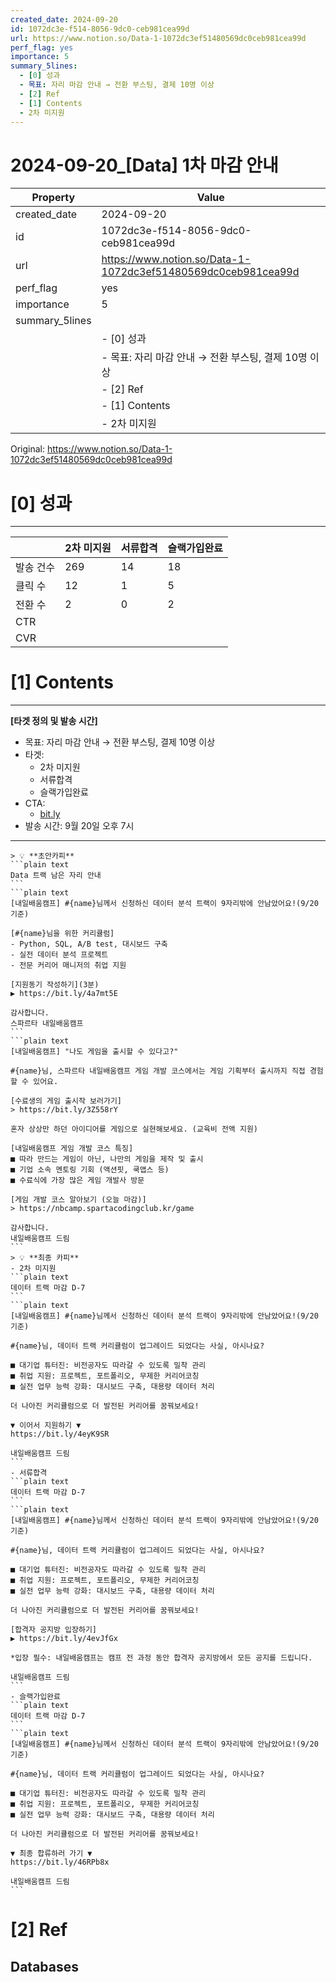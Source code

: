 ```yaml
---
created_date: 2024-09-20
id: 1072dc3e-f514-8056-9dc0-ceb981cea99d
url: https://www.notion.so/Data-1-1072dc3ef51480569dc0ceb981cea99d
perf_flag: yes
importance: 5
summary_5lines:
  - [0] 성과
  - 목표: 자리 마감 안내 → 전환 부스팅, 결제 10명 이상
  - [2] Ref
  - [1] Contents
  - 2차 미지원
---
```


# 2024-09-20_[Data] 1차 마감 안내

| Property | Value |
| --- | --- |
| created_date | 2024-09-20 |
| id | 1072dc3e-f514-8056-9dc0-ceb981cea99d |
| url | https://www.notion.so/Data-1-1072dc3ef51480569dc0ceb981cea99d |
| perf_flag | yes |
| importance | 5 |
| summary_5lines | |
|  | - [0] 성과 |
|  | - 목표: 자리 마감 안내 → 전환 부스팅, 결제 10명 이상 |
|  | - [2] Ref |
|  | - [1] Contents |
|  | - 2차 미지원 |

Original: https://www.notion.so/Data-1-1072dc3ef51480569dc0ceb981cea99d

# [0] 성과

---
|  | 2차 미지원 | 서류합격 | 슬랙가입완료 |
| --- | --- | --- | --- |
| 발송 건수 | 269 | 14 | 18 |
| 클릭 수  | 12 | 1 | 5 |
| 전환 수 | 2 | 0 | 2 |
| CTR |  |  |  |
| CVR |  |  |  |

# [1] Contents

---
**[타겟 정의 및 발송 시간]**
- 목표: 자리 마감 안내 → 전환 부스팅, 결제 10명 이상
- 타겟: 
  - 2차 미지원
  - 서류합격
  - 슬랙가입완료
- CTA:
  - [bit.ly](http://bit.ly/)
- 발송 시간: 9월 20일 오후 7시

---
    > 💡 **초안카피**
    ```plain text
    Data 트랙 남은 자리 안내
    ```
    ```plain text
    [내일배움캠프] #{name}님께서 신청하신 데이터 분석 트랙이 9자리밖에 안남았어요!(9/20 기준)
    
    [#{name}님을 위한 커리큘럼]
    - Python, SQL, A/B test, 대시보드 구축
    - 실전 데이터 분석 프로젝트
    - 전문 커리어 매니저의 취업 지원
    
    [지원동기 작성하기](3분)
    ▶ https://bit.ly/4a7mt5E
    
    감사합니다.
    스파르타 내일배움캠프
    ```
    ```plain text
    [내일배움캠프] "나도 게임을 출시할 수 있다고?"
    
    #{name}님, 스파르타 내일배움캠프 게임 개발 코스에서는 게임 기획부터 출시까지 직접 경험할 수 있어요. 
    
    [수료생의 게임 출시작 보러가기]
    > https://bit.ly/3Z558rY
    
    혼자 상상만 하던 아이디어를 게임으로 실현해보세요. (교육비 전액 지원)
    
    [내일배움캠프 게임 개발 코스 특징]
    ■ 따라 만드는 게임이 아닌, 나만의 게임을 제작 및 출시
    ■ 기업 소속 멘토링 기회 (액션핏, 쿡앱스 등)
    ■ 수료식에 가장 많은 게임 개발사 방문
    
    [게임 개발 코스 알아보기 (오늘 마감)]
    > https://nbcamp.spartacodingclub.kr/game
    
    감사합니다.
    내일배움캠프 드림
    ```
    > 💡 **최종 카피**
    - 2차 미지원
    ```plain text
    데이터 트랙 마감 D-7
    ```
    ```plain text
    [내일배움캠프] #{name}님께서 신청하신 데이터 분석 트랙이 9자리밖에 안남았어요!(9/20 기준)
    
    #{name}님, 데이터 트랙 커리큘럼이 업그레이드 되었다는 사실, 아시나요?
    
    ■ 대기업 튜터진: 비전공자도 따라갈 수 있도록 밀착 관리
    ■ 취업 지원: 프로젝트, 포트폴리오, 무제한 커리어코칭
    ■ 실전 업무 능력 강화: 대시보드 구축, 대용량 데이터 처리
    
    더 나아진 커리큘럼으로 더 발전된 커리어를 꿈꿔보세요!
    
    ▼ 이어서 지원하기 ▼ 
    https://bit.ly/4eyK9SR
    
    내일배움캠프 드림
    ```
    - 서류합격
    ```plain text
    데이터 트랙 마감 D-7
    ```
    ```plain text
    [내일배움캠프] #{name}님께서 신청하신 데이터 분석 트랙이 9자리밖에 안남았어요!(9/20 기준)
    
    #{name}님, 데이터 트랙 커리큘럼이 업그레이드 되었다는 사실, 아시나요?
    
    ■ 대기업 튜터진: 비전공자도 따라갈 수 있도록 밀착 관리
    ■ 취업 지원: 프로젝트, 포트폴리오, 무제한 커리어코칭
    ■ 실전 업무 능력 강화: 대시보드 구축, 대용량 데이터 처리
    
    더 나아진 커리큘럼으로 더 발전된 커리어를 꿈꿔보세요!
    
    [합격자 공지방 입장하기] 
    ▶ https://bit.ly/4evJfGx
    
    *입장 필수: 내일배움캠프는 캠프 전 과정 동안 합격자 공지방에서 모든 공지를 드립니다.
    
    내일배움캠프 드림
    ```
    - 슬랙가입완료
    ```plain text
    데이터 트랙 마감 D-7
    ```
    ```plain text
    [내일배움캠프] #{name}님께서 신청하신 데이터 분석 트랙이 9자리밖에 안남았어요!(9/20 기준)
    
    #{name}님, 데이터 트랙 커리큘럼이 업그레이드 되었다는 사실, 아시나요?
    
    ■ 대기업 튜터진: 비전공자도 따라갈 수 있도록 밀착 관리
    ■ 취업 지원: 프로젝트, 포트폴리오, 무제한 커리어코칭
    ■ 실전 업무 능력 강화: 대시보드 구축, 대용량 데이터 처리
    
    더 나아진 커리큘럼으로 더 발전된 커리어를 꿈꿔보세요!
    
    ▼ 최종 합류하러 가기 ▼ 
    https://bit.ly/46RPb8x
    
    내일배움캠프 드림
    ```

# [2] Ref

## Databases
